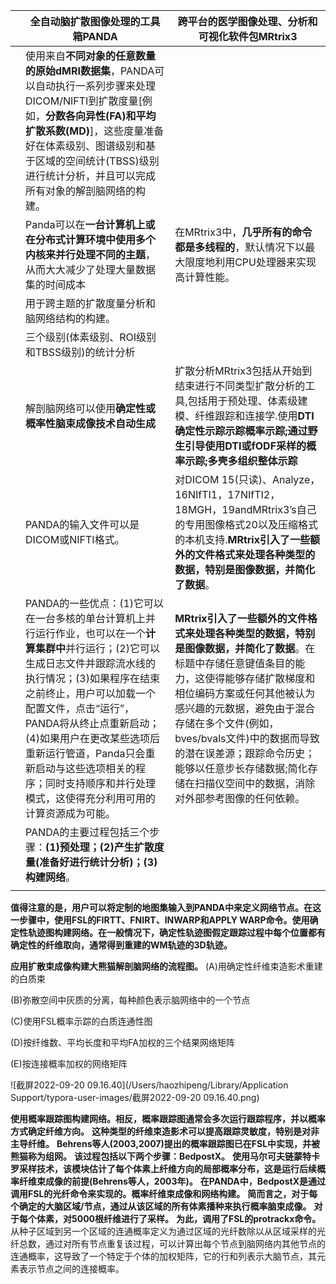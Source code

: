 |      | 全自动脑扩散图像处理的工具箱PANDA                            | 跨平台的医学图像处理、分析和可视化软件包MRtrix3              |
| ---- | ------------------------------------------------------------ | ------------------------------------------------------------ |
|      | 使用来自**不同对象的任意数量的原始dMRI数据集**，PANDA可以自动执行一系列步骤来处理DICOM/NIFTI到扩散度量[例如，**分数各向异性(FA)和平均扩散系数(MD)**]，这些度量准备好在体素级别、图谱级别和基于区域的空间统计(TBSS)级别进行统计分析，并且可以完成所有对象的解剖脑网络的构建。 |                                                              |
|      | Panda可以在**一台计算机上或在分布式计算环境中使用多个内核来并行处理不同的主题**，从而大大减少了处理大量数据集的时间成本 | 在MRtrix3中，**几乎所有的命令都是多线程的**，默认情况下以最大限度地利用CPU处理器来实现高计算性能。 |
|      | 用于跨主题的扩散度量分析和脑网络结构的构建。                 |                                                              |
|      | 三个级别(体素级别、ROI级别和TBSS级别)的统计分析              |                                                              |
|      | 解剖脑网络可以使用**确定性或概率性脑束成像技术自动生成**     | 扩散分析MRtrix3包括从开始到结束进行不同类型扩散分析的工具,包括用于预处理、体素级建模、纤维跟踪和连接学.使用**DTI确定性示踪示踪概率示踪;通过野生引导使用DTI或fODF采样的概率示踪;多壳多组织整体示踪** |
|      | PANDA的输入文件可以是DICOM或NIFTI格式。                      | 对DICOM 15(只读)、Analyze，16NIfTI1，17NIfTI2，18MGH，19andMRtrix3’s自己的专用图像格式20以及压缩格式的本机支持.**MRtrix引入了一些额外的文件格式来处理各种类型的数据，特别是图像数据，并简化了数据**。 |
|      | PANDA的一些优点：(1)它可以在一台多核的单台计算机上并行运行作业，也可以在一个**计算集群中**并行运行；(2)它可以生成日志文件并跟踪流水线的执行情况；(3)如果程序在结束之前终止，用户可以加载一个配置文件，点击“运行”，PANDA将从终止点重新启动；(4)如果用户在更改某些选项后重新运行管道，Panda只会重新启动与这些选项相关的程序；同时支持顺序和并行处理模式，这使得充分利用可用的计算资源成为可能。 | **MRtrix引入了一些额外的文件格式来处理各种类型的数据，特别是图像数据，并简化了数据**。在标题中存储任意键值条目的能力，这使得能够存储扩散梯度和相位编码方案或任何其他被认为感兴趣的元数据，避免由于混合存储在多个文件(例如，bves/bvals文件)中的数据而导致的潜在误差源；跟踪命令历史；能够以任意步长存储数据;简化存储在扫描仪空间中的数据，消除对外部参考图像的任何依赖。 |
|      | PANDA的主要过程包括三个步骤：**(1)预处理；(2)产生扩散度量(准备好进行统计分析)；(3)构建网络**。 |                                                              |
|      |                                                              |                                                              |



**值得注意的是，用户可以将定制的地图集输入到PANDA中来定义网络节点。在这一步骤中，使用FSL的FIRTT、FNIRT、INWARP和APPLY WARP命令。使用确定性轨迹图构建网络。在一般情况下，确定性轨迹图假定跟踪过程中每个位置都有确定性的纤维取向，通常得到重建的WM轨迹的3D轨迹。**

**应用扩散束成像构建大熊猫解剖脑网络的流程图。**
(A)用确定性纤维束造影术重建的白质束

(B)弥散空间中灰质的分离，每种颜色表示脑网络中的一个节点

(C)使用FSL概率示踪的白质连通性图

(D)按纤维数、平均长度和平均FA加权的三个结果网络矩阵

(E)按连接概率加权的网络矩阵

![截屏2022-09-20 09.16.40](/Users/haozhipeng/Library/Application Support/typora-user-images/截屏2022-09-20 09.16.40.png)





**使用概率跟踪图构建网络。相反，概率跟踪图通常会多次运行跟踪程序，并以概率方式确定纤维方向。**
**这种类型的纤维束造影术可以提高跟踪灵敏度，特别是对非主导纤维。**
**Behrens等人(2003,2007)提出的概率跟踪图已在FSL中实现，并被熊猫称为组网。**
**该过程包括以下两个步骤：BedpostX。**
**使用马尔可夫链蒙特卡罗采样技术，该模块估计了每个体素上纤维方向的局部概率分布，这是运行后续概率纤维束成像的前提(Behrens等人，2003年)。**
**在PANDA中，BedpostX是通过调用FSL的光纤命令来实现的。概率纤维束成像和网络构建。**
**简而言之，对于每个确定的大脑区域/节点，通过从该区域的所有体素播种来执行概率脑束成像。**
**对于每个体素，对5000根纤维进行了采样。**
**为此，调用了FSL的protrackx命令。**
从种子区域到另一个区域的连通概率定义为通过区域的光纤数除以从区域采样的光纤总数，通过对所有节点重复该过程，可以计算出每个节点到脑网络内其他节点的连通概率，这导致了一个特定于个体的加权矩阵，它的行和列表示大脑节点，其元素表示节点之间的连接概率。

